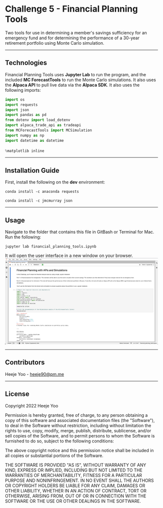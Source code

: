 # Challenge 5 - Financial Planning Tools
Two tools for use in determining a member's savings sufficiency for an emergency fund and for determining the performance of a 30-year retirement portfolio using Monte Carlo simulation. 

---
## Technologies
Financial Planning Tools uses **Jupyter Lab** to run the program, and the included **MC ForecastTools** to run the Monte Carlo simulations. It also uses the **Alpaca API** to pull live data via the **Alpaca SDK**. It also uses the following imports:
```python
import os
import requests
import json
import pandas as pd
from dotenv import load_dotenv
import alpaca_trade_api as tradeapi
from MCForecastTools import MCSimulation
import numpy as np
import datetime as datetime

%matplotlib inline
```
---
## Installation Guide
First, install the following on the **dev** environment:
```
conda install -c anaconda requests
```
```
conda install -c jmcmurray json
```


---
## Usage
Navigate to the folder that contains this file in GitBash or Terminal for Mac. Run the following:
```
jupyter lab financial_planning_tools.ipynb
```
It will open the user interface in a new window on your browser.
![interface](interface.png)

---
## Contributors
Heeje Yoo - heeje90@pm.me

---
## License
Copyright 2022 Heeje Yoo

Permission is hereby granted, free of charge, to any person obtaining a copy of this software and associated documentation files (the "Software"), to deal in the Software without restriction, including without limitation the rights to use, copy, modify, merge, publish, distribute, sublicense, and/or sell copies of the Software, and to permit persons to whom the Software is furnished to do so, subject to the following conditions:

The above copyright notice and this permission notice shall be included in all copies or substantial portions of the Software.

THE SOFTWARE IS PROVIDED "AS IS", WITHOUT WARRANTY OF ANY KIND, EXPRESS OR IMPLIED, INCLUDING BUT NOT LIMITED TO THE WARRANTIES OF MERCHANTABILITY, FITNESS FOR A PARTICULAR PURPOSE AND NONINFRINGEMENT. IN NO EVENT SHALL THE AUTHORS OR COPYRIGHT HOLDERS BE LIABLE FOR ANY CLAIM, DAMAGES OR OTHER LIABILITY, WHETHER IN AN ACTION OF CONTRACT, TORT OR OTHERWISE, ARISING FROM, OUT OF OR IN CONNECTION WITH THE SOFTWARE OR THE USE OR OTHER DEALINGS IN THE SOFTWARE.